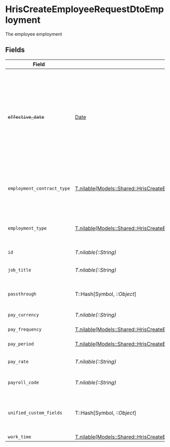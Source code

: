 # HrisCreateEmployeeRequestDtoEmployment

The employee employment


## Fields

| Field                                                                                                                                                                    | Type                                                                                                                                                                     | Required                                                                                                                                                                 | Description                                                                                                                                                              | Example                                                                                                                                                                  |
| ------------------------------------------------------------------------------------------------------------------------------------------------------------------------ | ------------------------------------------------------------------------------------------------------------------------------------------------------------------------ | ------------------------------------------------------------------------------------------------------------------------------------------------------------------------ | ------------------------------------------------------------------------------------------------------------------------------------------------------------------------ | ------------------------------------------------------------------------------------------------------------------------------------------------------------------------ |
| ~~`effective_date`~~                                                                                                                                                     | [Date](https://ruby-doc.org/stdlib-2.6.1/libdoc/date/rdoc/Date.html)                                                                                                     | :heavy_minus_sign:                                                                                                                                                       | : warning: ** DEPRECATED **: This will be removed in a future release, please migrate away from it as soon as possible.<br/><br/>The employee effective date             | 2021-01-01T00:00.000Z                                                                                                                                                    |
| `employment_contract_type`                                                                                                                                               | [T.nilable(Models::Shared::HrisCreateEmployeeRequestDtoSchemasEmploymentContractType)](../../models/shared/hriscreateemployeerequestdtoschemasemploymentcontracttype.md) | :heavy_minus_sign:                                                                                                                                                       | The employment work schedule type (e.g., full-time, part-time)                                                                                                           | full_time                                                                                                                                                                |
| `employment_type`                                                                                                                                                        | [T.nilable(Models::Shared::HrisCreateEmployeeRequestDtoSchemasEmploymentType)](../../models/shared/hriscreateemployeerequestdtoschemasemploymenttype.md)                 | :heavy_minus_sign:                                                                                                                                                       | The type of employment (e.g., contractor, permanent)                                                                                                                     | permanent                                                                                                                                                                |
| `id`                                                                                                                                                                     | *T.nilable(::String)*                                                                                                                                                    | :heavy_minus_sign:                                                                                                                                                       | Unique identifier                                                                                                                                                        | 8187e5da-dc77-475e-9949-af0f1fa4e4e3                                                                                                                                     |
| `job_title`                                                                                                                                                              | *T.nilable(::String)*                                                                                                                                                    | :heavy_minus_sign:                                                                                                                                                       | The job title of the employee                                                                                                                                            | Software Engineer                                                                                                                                                        |
| `passthrough`                                                                                                                                                            | T::Hash[Symbol, *::Object*]                                                                                                                                              | :heavy_minus_sign:                                                                                                                                                       | Value to pass through to the provider                                                                                                                                    | {<br/>"other_known_names": "John Doe"<br/>}                                                                                                                              |
| `pay_currency`                                                                                                                                                           | *T.nilable(::String)*                                                                                                                                                    | :heavy_minus_sign:                                                                                                                                                       | The currency used for pay                                                                                                                                                | USD                                                                                                                                                                      |
| `pay_frequency`                                                                                                                                                          | [T.nilable(Models::Shared::HrisCreateEmployeeRequestDtoPayFrequency)](../../models/shared/hriscreateemployeerequestdtopayfrequency.md)                                   | :heavy_minus_sign:                                                                                                                                                       | The pay frequency                                                                                                                                                        | hourly                                                                                                                                                                   |
| `pay_period`                                                                                                                                                             | [T.nilable(Models::Shared::HrisCreateEmployeeRequestDtoPayPeriod)](../../models/shared/hriscreateemployeerequestdtopayperiod.md)                                         | :heavy_minus_sign:                                                                                                                                                       | The pay period                                                                                                                                                           | monthly                                                                                                                                                                  |
| `pay_rate`                                                                                                                                                               | *T.nilable(::String)*                                                                                                                                                    | :heavy_minus_sign:                                                                                                                                                       | The pay rate for the employee                                                                                                                                            | 40.00                                                                                                                                                                    |
| `payroll_code`                                                                                                                                                           | *T.nilable(::String)*                                                                                                                                                    | :heavy_minus_sign:                                                                                                                                                       | The payroll code of the employee                                                                                                                                         | PC1                                                                                                                                                                      |
| `unified_custom_fields`                                                                                                                                                  | T::Hash[Symbol, *::Object*]                                                                                                                                              | :heavy_minus_sign:                                                                                                                                                       | Custom Unified Fields configured in your StackOne project                                                                                                                | {<br/>"my_project_custom_field_1": "REF-1236",<br/>"my_project_custom_field_2": "some other value"<br/>}                                                                 |
| `work_time`                                                                                                                                                              | [T.nilable(Models::Shared::HrisCreateEmployeeRequestDtoWorkTime)](../../models/shared/hriscreateemployeerequestdtoworktime.md)                                           | :heavy_minus_sign:                                                                                                                                                       | N/A                                                                                                                                                                      |                                                                                                                                                                          |